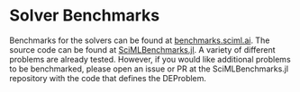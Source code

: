 # Solver Benchmarks

Benchmarks for the solvers can be found at
[benchmarks.sciml.ai](https://docs.sciml.ai/SciMLBenchmarksOutput/stable/).
The source code can be found at
[SciMLBenchmarks.jl](https://github.com/SciML/SciMLBenchmarks.jl).
A variety of different problems are already tested.
However, if you would like additional problems to be benchmarked, 
please open an issue or PR at the SciMLBenchmarks.jl repository
with the code that defines the DEProblem.
